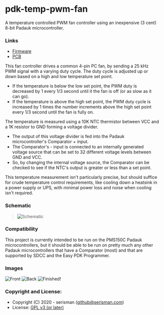 # pdk-temp-pwm-fan
A temperature controlled PWM fan controller using an inexpensive (3 cent) 8-bit Padauk microcontroller.

### Links
- [Firmware](firmware/)
- [PCB](pcb-U06/)

This fan controller drives a common 4-pin PC fan, by sending a 25 kHz PWM signal with a varying duty cycle.
The duty cycle is adjusted up or down based on a high and low temperature set point.
- If the temperature is below the low set point, the PWM duty is decreased by 1 every 1/3 second until it the fan is off (or as slow as it can go).
- If the temperature is above the high set point, the PWM duty cycle is increased by 1 times the number increments above the high set point every 1/3 second until the fan is fully on.

The temperature is measured using a 10K NTC thermistor between VCC and a 1K resistor to GND forming a voltage divider.
- The output of this voltage divider is fed into the Padauk microcontroller's Comparator + input.
- The Comparator's - input is connected to an internally generated voltage source that can be set to 32 different voltage levels between GND and VCC.
- So, by changing the internal voltage source, the Comparator can be checked to see if the NTC's output is greater or less than a set point.

This temperature measurement isn't particularly precise, but should suffice for crude temperature control requirements,
like cooling down a heatsink in a power supply or UPS, with minimal power loss and noise when cooling isn't required.

### Schematic
> ![Schematic](https://github.com/serisman/pdk-temp-pwm-fan/blob/master/pcb-u06/output/Schematic.png?raw=true)

### Compatibility
This project is currently intended to be run on the PMS150C Padauk microcontrollers,
but it should be able to be run on pretty much any other Padauk microcontrollers that have a Comparator (most)
and that are supported by SDCC and the Easy PDK Programmer.

### Images
![Front](https://github.com/serisman/pdk-temp-pwm-fan/blob/master/img/Front.jpg?raw=true)
![Back](https://github.com/serisman/pdk-temp-pwm-fan/blob/master/img/Back.jpg?raw=true)
![Finished!](https://github.com/serisman/pdk-temp-pwm-fan/blob/master/img/Finished.jpg?raw=true)

### Copyright and License:
- Copyright (C) 2020 - serisman (github@serisman.com)
- License: [GPL v3 (or later)](LICENSE)
